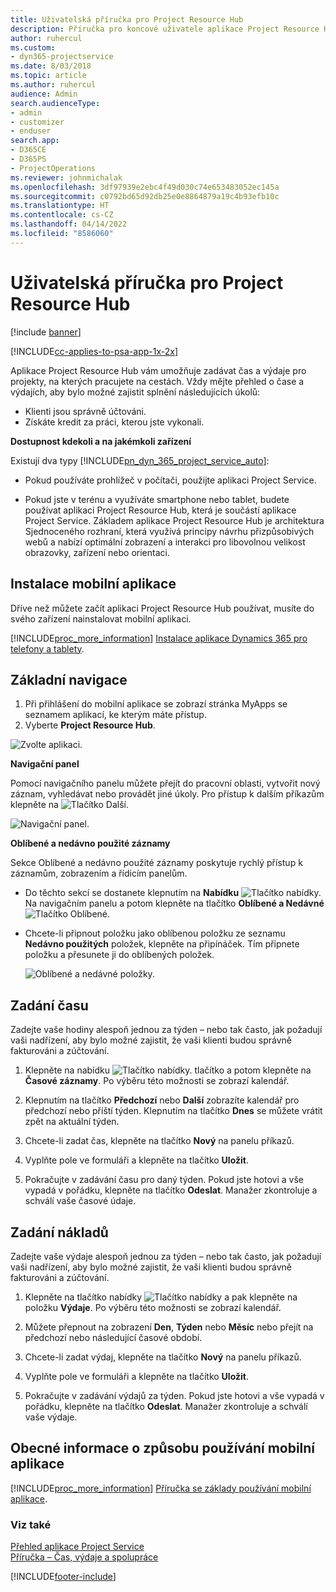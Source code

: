 ```yaml
---
title: Uživatelská příručka pro Project Resource Hub
description: Příručka pro koncové uživatele aplikace Project Resource Hub for Project Service
author: ruhercul
ms.custom:
- dyn365-projectservice
ms.date: 8/03/2018
ms.topic: article
ms.author: ruhercul
audience: Admin
search.audienceType:
- admin
- customizer
- enduser
search.app:
- D365CE
- D365PS
- ProjectOperations
ms.reviewer: johnmichalak
ms.openlocfilehash: 3df97939e2ebc4f49d030c74e653483052ec145a
ms.sourcegitcommit: c0792bd65d92db25e0e8864879a19c4b93efb10c
ms.translationtype: HT
ms.contentlocale: cs-CZ
ms.lasthandoff: 04/14/2022
ms.locfileid: "8586060"
---
```

# <a name="user-guide-for-project-resource-hub"></a>Uživatelská příručka pro Project Resource Hub

[!include [banner](../includes/psa-now-project-operations.md)]

[!INCLUDE[cc-applies-to-psa-app-1x-2x](../includes/cc-applies-to-psa-app-1x-2x.md)]

Aplikace Project Resource Hub vám umožňuje zadávat čas a výdaje pro projekty, na kterých pracujete na cestách. Vždy mějte přehled o čase a výdajích, aby bylo možné zajistit splnění následujících úkolů:

- Klienti jsou správně účtováni.
- Získáte kredit za práci, kterou jste vykonali.

**Dostupnost kdekoli a na jakémkoli zařízení**

Existují dva typy [!INCLUDE[pn_dyn_365_project_service_auto](../includes/pn-dyn-365-project-service-auto.md)]: 

- Pokud používáte prohlížeč v počítači, použijte aplikaci Project Service. 

- Pokud jste v terénu a využíváte smartphone nebo tablet, budete používat aplikaci Project Resource Hub, která je součástí aplikace Project Service. Základem aplikace Project Resource Hub je architektura Sjednoceného rozhraní, která využívá principy návrhu přizpůsobivých webů a nabízí optimální zobrazení a interakci pro libovolnou velikost obrazovky, zařízení nebo orientaci. 


## <a name="install-the-mobile-app"></a>Instalace mobilní aplikace
Dříve než můžete začít aplikaci Project Resource Hub používat, musíte do svého zařízení nainstalovat mobilní aplikaci. 

[!INCLUDE[proc_more_information](../includes/proc-more-information.md)] [Instalace aplikace Dynamics 365 pro telefony a tablety](/dynamics365/mobile-app/install-dynamics-365-for-phones-and-tablets).

## <a name="basic-navigation"></a>Základní navigace
1.  Při přihlášení do mobilní aplikace se zobrazí stránka MyApps se seznamem aplikací, ke kterým máte přístup. 
2.  Vyberte **Project Resource Hub**.

![Zvolte aplikaci.](media/chooseApp_1.png "Zvolit aplikaci")

**Navigační panel**

Pomocí navigačního panelu můžete přejít do pracovní oblasti, vytvořit nový záznam, vyhledávat nebo provádět jiné úkoly. Pro přístup k dalším příkazům klepněte na ![Tlačítko Další.](media/MoreButton.png "Tlačítko Další")

![Navigační panel.](media/NavBar_2.png "Navigační panel")

**Oblíbené a nedávno použité záznamy**

Sekce Oblíbené a nedávno použité záznamy poskytuje rychlý přístup k záznamům, zobrazením a řídicím panelům. 

- Do těchto sekcí se dostanete klepnutím na **Nabídku** ![Tlačítko nabídky.](media/MenuButton.png "Tlačítko nabídky") Na navigačním panelu a potom klepněte na tlačítko **Oblíbené a Nedávné** ![Tlačítko Oblíbené](media/FavButton.png "Tlačítko Fav").

- Chcete-li připnout položku jako oblíbenou položku ze seznamu **Nedávno použitých** položek, klepněte na připínáček. Tím připnete položku a přesunete ji do oblíbených položek.

  ![Oblíbené a nedávné položky.](media/Favs_3.png "Oblíbené a nedávné položky")
 
## <a name="enter-time"></a>Zadání času
Zadejte vaše hodiny alespoň jednou za týden – nebo tak často, jak požadují vaši nadřízení, aby bylo možné zajistit, že vaši klienti budou správně fakturováni a zúčtování.

1. Klepněte na nabídku ![Tlačítko nabídky.](media/MenuButton.png "Tlačítko nabídky") tlačítko a potom klepněte na **Časové záznamy**. Po výběru této možnosti se zobrazí kalendář.

2. Klepnutím na tlačítko **Předchozí** nebo **Další** zobrazíte kalendář pro předchozí nebo příští týden. Klepnutím na tlačítko **Dnes** se můžete vrátit zpět na aktuální týden.

3. Chcete-li zadat čas, klepněte na tlačítko **Nový** na panelu příkazů. 

4. Vyplňte pole ve formuláři a klepněte na tlačítko **Uložit**.

5. Pokračujte v zadávání času pro daný týden. Pokud jste hotovi a vše vypadá v pořádku, klepněte na tlačítko **Odeslat**. Manažer zkontroluje a schválí vaše časové údaje.

## <a name="enter-expenses"></a>Zadání nákladů 
Zadejte vaše výdaje alespoň jednou za týden – nebo tak často, jak požadují vaši nadřízení, aby bylo možné zajistit, že vaši klienti budou správně fakturováni a zúčtování.

1. Klepněte na tlačítko nabídky ![Tlačítko nabídky](media/MenuButton.png "Tlačítko nabídky") a pak klepněte na položku **Výdaje**. Po výběru této možnosti se zobrazí kalendář.

2. Můžete přepnout na zobrazení **Den**, **Týden** nebo **Měsíc** nebo přejít na předchozí nebo následující časové období. 

3. Chcete-li zadat výdaj, klepněte na tlačítko **Nový** na panelu příkazů. 

4. Vyplňte pole ve formuláři a klepněte na tlačítko **Uložit**.

5. Pokračujte v zadávání výdajů za týden. Pokud jste hotovi a vše vypadá v pořádku, klepněte na tlačítko **Odeslat**. Manažer zkontroluje a schválí vaše výdaje.

## <a name="general-information-on-how-to-use-the-mobile-app"></a>Obecné informace o způsobu používání mobilní aplikace 
[!INCLUDE[proc_more_information](../includes/proc-more-information.md)] [Příručka se základy používání mobilní aplikace](/dynamics365/mobile-app/dynamics-365-phones-tablets-users-guide).

### <a name="see-also"></a>Viz také  
 [Přehled aplikace Project Service](../psa/overview.md)   
 [Příručka – Čas, výdaje a spolupráce](../psa/time-expense-collaboration-guide.md)   
 


[!INCLUDE[footer-include](../includes/footer-banner.md)]
